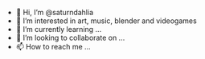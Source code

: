 - 👋 Hi, I’m @saturndahlia
- 👀 I’m interested in art, music, blender and videogames
- 🌱 I’m currently learning ...
- 💞️ I’m looking to collaborate on ...
- 📫 How to reach me ...

<!---
saturndahlia/saturndahlia is a ✨ special ✨ repository because its `README.md` (this file) appears on your GitHub profile.
You can click the Preview link to take a look at your changes.
--->
